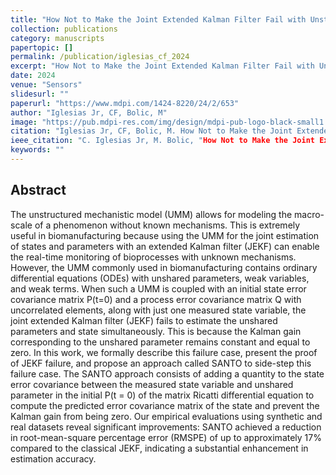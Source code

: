```yaml
---
title: "How Not to Make the Joint Extended Kalman Filter Fail with Unstructured Mechanistic Models"
collection: publications
category: manuscripts
papertopic: []
permalink: /publication/iglesias_cf_2024
excerpt: "How Not to Make the Joint Extended Kalman Filter Fail with Unstructured Mechanistic Models published in Sensors."
date: 2024
venue: "Sensors"
slidesurl: ""
paperurl: "https://www.mdpi.com/1424-8220/24/2/653"
author: "Iglesias Jr, CF, Bolic, M"
image: "https://pub.mdpi-res.com/img/design/mdpi-pub-logo-black-small1.svg?da3a8dcae975a41c?1732615622"
citation: "Iglesias Jr, CF, Bolic, M. How Not to Make the Joint Extended Kalman Filter Fail with Unstructured Mechanistic Models. Sensors, 2024."
ieee_citation: "C. Iglesias Jr, M. Bolic, "How Not to Make the Joint Extended Kalman Filter Fail with Unstructured Mechanistic Models," Sensors, vol. 24, no. 2, pp. 653, 2024."
keywords: ""
---
```


## Abstract

The unstructured mechanistic model (UMM) allows for modeling the macro-scale of a phenomenon without known mechanisms. This is extremely useful in biomanufacturing because using the UMM for the joint estimation of states and parameters with an extended Kalman filter (JEKF) can enable the real-time monitoring of bioprocesses with unknown mechanisms. However, the UMM commonly used in biomanufacturing contains ordinary differential equations (ODEs) with unshared parameters, weak variables, and weak terms. When such a UMM is coupled with an initial state error covariance matrix P(t=0) and a process error covariance matrix Q with uncorrelated elements, along with just one measured state variable, the joint extended Kalman filter (JEKF) fails to estimate the unshared parameters and state simultaneously. This is because the Kalman gain corresponding to the unshared parameter remains constant and equal to zero. In this work, we formally describe this failure case, present the proof of JEKF failure, and propose an approach called SANTO to side-step this failure case. The SANTO approach consists of adding a quantity to the state error covariance between the measured state variable and unshared parameter in the initial P(t = 0) of the matrix Ricatti differential equation to compute the predicted error covariance matrix of the state and prevent the Kalman gain from being zero. Our empirical evaluations using synthetic and real datasets reveal significant improvements: SANTO achieved a reduction in root-mean-square percentage error (RMSPE) of up to approximately 17% compared to the classical JEKF, indicating a substantial enhancement in estimation accuracy.
